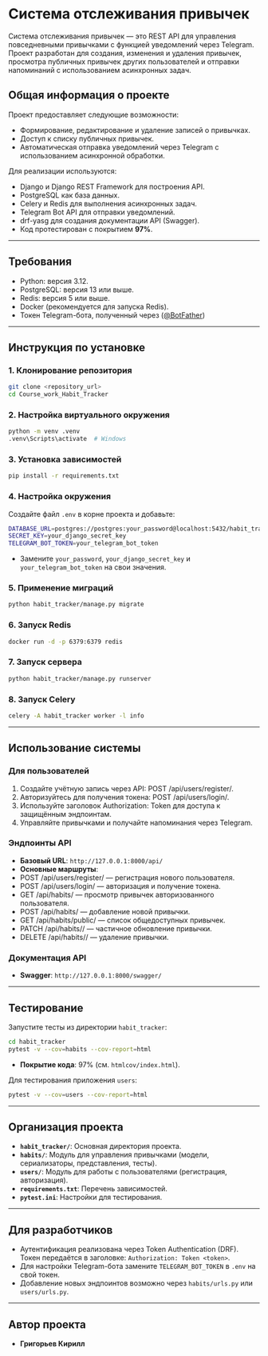 # Система отслеживания привычек
Система отслеживания привычек — это REST API для управления повседневными привычками с функцией уведомлений через Telegram. Проект разработан для создания, изменения и удаления привычек, просмотра публичных привычек других пользователей и отправки напоминаний с использованием асинхронных задач.

## Общая информация о проекте

Проект предоставляет следующие возможности:

- Формирование, редактирование и удаление записей о привычках.
- Доступ к списку публичных привычек.
- Автоматическая отправка уведомлений через Telegram с использованием асинхронной обработки.

Для реализации используются:

- Django и Django REST Framework для построения API.
- PostgreSQL как база данных.
- Celery и Redis для выполнения асинхронных задач.
- Telegram Bot API для отправки уведомлений.
- drf-yasg для создания документации API (Swagger).
- Код протестирован с покрытием **97%**.

---

## Требования

- Python: версия 3.12.
- PostgreSQL: версия 13 или выше.
- Redis: версия 5 или выше.
- Docker (рекомендуется для запуска Redis).
- Токен Telegram-бота, полученный через ([@BotFather](https://t.me/BotFather))

---

## Инструкция по установке

### 1. Клонирование репозитория
```bash
git clone <repository_url>
cd Course_work_Habit_Tracker
```

### 2. Настройка виртуального окружения
```bash
python -m venv .venv
.venv\Scripts\activate  # Windows
```

### 3. Установка зависимостей
```bash
pip install -r requirements.txt
```

### 4. Настройка окружения
Создайте файл `.env` в корне проекта и добавьте:
```bash
DATABASE_URL=postgres://postgres:your_password@localhost:5432/habit_tracker
SECRET_KEY=your_django_secret_key
TELEGRAM_BOT_TOKEN=your_telegram_bot_token
```
- Замените `your_password`, `your_django_secret_key` и `your_telegram_bot_token` на свои значения.

### 5. Применение миграций
```bash
python habit_tracker/manage.py migrate
```

### 6. Запуск Redis
```bash
docker run -d -p 6379:6379 redis
```

### 7. Запуск сервера
```bash
python habit_tracker/manage.py runserver
```

### 8. Запуск Celery


```bash
celery -A habit_tracker worker -l info
```

---

## Использование системы

### Для пользователей
1. Создайте учётную запись через API: POST /api/users/register/.
2. Авторизуйтесь для получения токена: POST /api/users/login/.
3. Используйте заголовок Authorization: Token <token> для доступа к защищённым эндпоинтам.
4. Управляйте привычками и получайте напоминания через Telegram.

### Эндпоинты API
- **Базовый URL**: `http://127.0.0.1:8000/api/`
- **Основные маршруты**:
- POST /api/users/register/ — регистрация нового пользователя.
- POST /api/users/login/ — авторизация и получение токена.
- GET /api/habits/ — просмотр привычек авторизованного пользователя.
- POST /api/habits/ — добавление новой привычки.
- GET /api/habits/public/ — список общедоступных привычек.
- PATCH /api/habits/<id>/ — частичное обновление привычки.
- DELETE /api/habits/<id>/ — удаление привычки.

### Документация API
- **Swagger**: `http://127.0.0.1:8000/swagger/`

---

## Тестирование

Запустите тесты из директории `habit_tracker`:


```bash
cd habit_tracker
pytest -v --cov=habits --cov-report=html
```
- **Покрытие кода**: 97% (см. `htmlcov/index.html`).

Для тестирования приложения `users`:
```bash
pytest -v --cov=users --cov-report=html
```


---

## Организация проекта

- **`habit_tracker/`**: Основная директория проекта.
- **`habits/`**: Модуль для управления привычками (модели, сериализаторы, представления, тесты).
- **`users/`**: Модуль для работы с пользователями (регистрация, авторизация).
- **`requirements.txt`**: Перечень зависимостей.
- **`pytest.ini`**: Настройки для тестирования.

---

## Для разработчиков

- Аутентификация реализована через Token Authentication (DRF). Токен передаётся в заголовке: `Authorization: Token <token>`.
- Для настройки Telegram-бота замените `TELEGRAM_BOT_TOKEN` в `.env` на свой токен.
- Добавление новых эндпоинтов возможно через `habits/urls.py` или `users/urls.py`.

---

## Автор проекта

- **Григорьев Кирилл**

